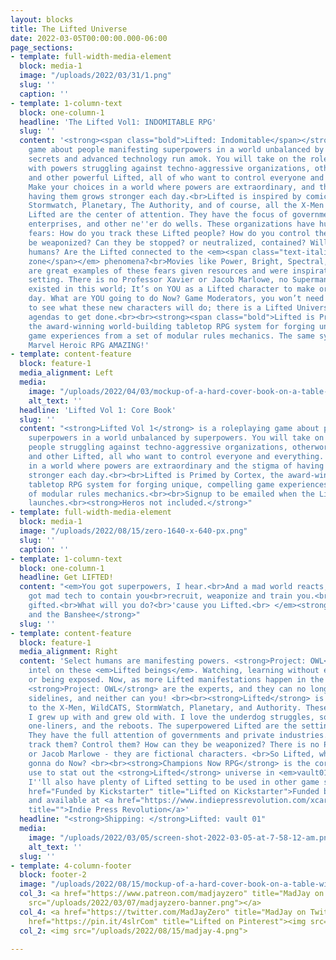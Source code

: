 ```yaml
---
layout: blocks
title: The Lifted Universe
date: 2022-03-05T00:00:00.000-06:00
page_sections:
- template: full-width-media-element
  block: media-1
  image: "/uploads/2022/03/31/1.png"
  slug: ''
  caption: ''
- template: 1-column-text
  block: one-column-1
  headline: 'The Lifted Vol1: INDOMITABLE RPG'
  slug: ''
  content: '<strong><span class="bold">Lifted: Indomitable</span></strong> is a roleplaying
    game about people manifesting superpowers in a world unbalanced by treacherous
    secrets and advanced technology run amok. You will take on the roles of people
    with powers struggling against techno-aggressive organizations, otherworldly intelligences,
    and other powerful Lifted, all of who want to control everyone and everything.
    Make your choices in a world where powers are extraordinary, and the stigma of
    having them grows stronger each day.<br>Lifted is inspired by comics like WildCATS,
    Stormwatch, Planetary, The Authority, and of course, all the X-Men books. The
    Lifted are the center of attention. They have the focus of governments, private
    enterprises, and other ne''er do wells. These organizations have humanity-based
    fears: How do you track these Lifted people? How do you control them? Can they
    be weaponized? Can they be stopped? or neutralized, contained? Will they subjugate
    humans? Are the Lifted connected to the <em><span class="text-italic">exclusion
    zone</span></em> phenomena?<br>Movies like Power, Bright, Spectral, and Code 8
    are great examples of these fears given resources and were inspirational to this
    setting. There is no Professor Xavier or Jacob Marlowe, no Superman—they never
    existed in this world; It’s on YOU as a Lifted character to make or break the
    day. What are YOU going to do Now? Game Moderators, you won’t need to wait around
    to see what these new characters will do; there is a Lifted Universe of NPCs with
    agendas to get done.<br><br><strong><span class="bold">Lifted is Primed by Cortex</span></strong>,
    the award-winning world-building tabletop RPG system for forging unique, compelling
    game experiences from a set of modular rules mechanics. The same system that made
    Marvel Heroic RPG AMAZING!'
- template: content-feature
  block: feature-1
  media_alignment: Left
  media:
    image: "/uploads/2022/04/03/mockup-of-a-hard-cover-book-on-a-table-with-gadgets-3407-el1-1-copy.png"
    alt_text: ''
  headline: 'Lifted Vol 1: Core Book'
  slug: ''
  content: "<strong>Lifted Vol 1</strong> is a roleplaying game about people with
    superpowers in a world unbalanced by superpowers. You will take on the roles of
    people struggling against techno-aggressive organizations, otherworldly intelligences,
    and other Lifted, all who want to control everyone and everything. Make your choices
    in a world where powers are extraordinary and the stigma of having them is growing
    stronger each day.<br><br>Lifted is Primed by Cortex, the award-winning world-building
    tabletop RPG system for forging unique, compelling game experiences from a set
    of modular rules mechanics.<br><br>Signup to be emailed when the Lifted Vol1 Kickstarter
    launches.<br><strong>Heros not included.</strong>"
- template: full-width-media-element
  block: media-1
  image: "/uploads/2022/08/15/zero-1640-x-640-px.png"
  slug: ''
  caption: ''
- template: 1-column-text
  block: one-column-1
  headline: Get LIFTED!
  content: "<em>You got superpowers, I hear.<br>And a mad world reacts, out of fear.<br>They
    got mad tech to contain you<br>recruit, weaponize and train you.<br>'cause you
    gifted.<br>What will you do?<br>'cause you Lifted.<br> </em><strong>-- Hoboken
    and the Banshee</strong>"
  slug: ''
- template: content-feature
  block: feature-1
  media_alignment: Right
  content: 'Select humans are manifesting powers. <strong>Project: OWL</strong> collects
    intel on these <em>Lifted beings</em>. Watching, learning without ever interfering
    or being exposed. Now, as more Lifted manifestations happen in the public worldwide,
    <strong>Project: OWL</strong> are the experts, and they can no longer sit on the
    sidelines, and neither can you! <br><br><strong>Lifted</strong> is my love letter
    to the X-Men, WildCATS, StormWatch, Planetary, and Authority. These are the comics
    I grew up with and grew old with. I love the underdog struggles, soap opera drama,
    one-liners, and the reboots. The superpowered Lifted are the setting’s focus.
    They have the full attention of governments and private industries. How do you
    track them? Control them? How can they be weaponized? There is no Professor Xavier
    or Jacob Marlowe - they are fictional characters. <br>So Lifted, what are YOU
    gonna do Now? <br><br><strong>Champions Now RPG</strong> is the core system I’ll
    use to stat out the <strong>Lifted</strong> universe in <em>vault01</em>, but
    I''ll also have plenty of Lifted setting to be used in other game systems.<br><br><a
    href="Funded by Kickstarter" title="Lifted on Kickstarter">Funded by Kickstarter</a>
    and available at <a href="https://www.indiepressrevolution.com/xcart/Lifted-Vault01.html"
    title="">Indie Press Revolution</a>'
  headline: "<strong>Shipping: </strong>Lifted: vault 01"
  media:
    image: "/uploads/2022/03/05/screen-shot-2022-03-05-at-7-58-12-am.png"
    alt_text: ''
  slug: ''
- template: 4-column-footer
  block: footer-2
  image: "/uploads/2022/08/15/mockup-of-a-hard-cover-book-on-a-table-with-gadgets-3407-el1-3-1.png"
  col_3: <a href="https://www.patreon.com/madjayzero" title="MadJay on Patreon"><img
    src="/uploads/2022/03/07/madjayzero-banner.png"></a>
  col_4: <a href="https://twitter.com/MadJayZero" title="MadJay on Twitter"><img src="/uploads/2022/03/07/icons8-twitter-100.png"></a><a
    href="https://pin.it/4slrCom" title="Lifted on Pinterest"><img src="/uploads/2022/03/07/icons8-pinterest-100.png"></a>
  col_2: <img src="/uploads/2022/08/15/madjay-4.png">

---
```

